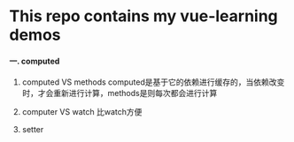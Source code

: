 # This repo contains my vue-learning demos 

#### 一. computed 
1. computed VS methods 
computed是基于它的依赖进行缓存的，当依赖改变时，才会重新进行计算，methods是则每次都会进行计算

2. computer VS watch
比watch方便

3. setter
